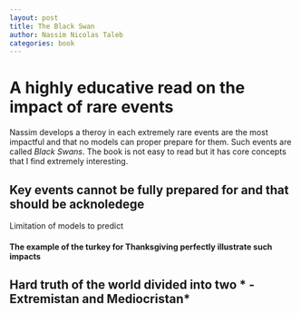 ```yaml
---
layout: post
title: The Black Swan
author: Nassim Nicolas Taleb
categories: book
---
```


# A highly educative read on the impact of rare events

Nassim develops a theroy in each extremely rare events are the most impactful and that no models can proper prepare for them. Such events are called *Black Swans*.
The book is not easy to read but it has core concepts that I find extremely interesting. 

## Key events cannot be fully prepared for and that should be acknoledege
Limitation of models to predict

#### The example of the turkey for Thanksgiving perfectly illustrate such impacts


## Hard truth of the world divided into two * - Extremistan and Mediocristan*   


